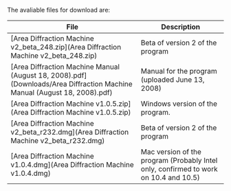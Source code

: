 The avaliable files for download are:

| File                                                                                                                     | Description                                                                            |
| ------------------------------------------------------------------------------------------------------------------------ | -------------------------------------------------------------------------------------- |
| [Area Diffraction Machine v2_beta_248.zip](Area Diffraction Machine v2_beta_248.zip)                                     | Beta of version 2 of the program                                                       |
| [Area Diffraction Machine Manual (August 18, 2008).pdf](Downloads/Area Diffraction Machine Manual \(August 18, 2008\).pdf) | Manual for the program (uploaded June 13, 2008)                                        |
| [Area Diffraction Machine v1.0.5.zip](Area Diffraction Machine v1.0.5.zip)                                               | Windows version of the program.                                                        |
| [Area Diffraction Machine v2_beta_r232.dmg](Area Diffraction Machine v2_beta_r232.dmg)                                   | Beta of version 2 of the program                                                       |
| [Area Diffraction Machine v1.0.4.dmg](Area Diffraction Machine v1.0.4.dmg)                                               | Mac version of the program (Probably Intel only, confirmed to work on 10.4 and 10.5)   |


